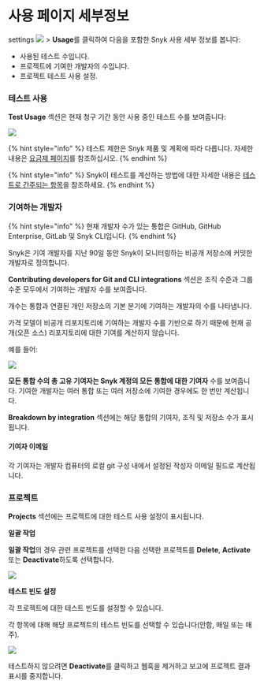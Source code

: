 # 사용 페이지 세부정보

settings ![](../../../.gitbook/assets/cog\_icon.png) > **Usage**를 클릭하여 다음을 포함한 Snyk 사용 세부 정보를 봅니다:

* 사용된 테스트 수입니다.
* 프로젝트에 기여한 개발자의 수입니다.
* 프로젝트 테스트 사용 설정.

### 테스트 사용

**Test Usage** 섹션은 현재 청구 기간 동안 사용 중인 테스트 수를 보여줍니다:

![](../../../.gitbook/assets/test-usage.png)

{% hint style="info" %}
테스트 제한은 Snyk 제품 및 계획에 따라 다릅니다. 자세한 내용은 [요금제 페이지](https://snyk.io/plans/)를 참조하십시오.
{% endhint %}

{% hint style="info" %}
Snyk이 테스트를 계산하는 방법에 대한 자세한 내용은 [테스트로 간주되는 항목](https://support.snyk.io/hc/en-us/articles/360000925418-What-counts-as-a-test-)을 참조하세요.
{% endhint %}

### 기여하는 개발자

{% hint style="info" %}
현재 개발자 수가 있는 통합은 GitHub, GitHub Enterprise, GitLab 및 Snyk CLI입니다.
{% endhint %}

Snyk은 기여 개발자를 지난 90일 동안 Snyk이 모니터링하는 비공개 저장소에 커밋한 개발자로 정의합니다.

**Contributing developers for Git and CLI integrations** 섹션은 조직 수준과 그룹 수준 모두에서 기여하는 개발자 수를 보여줍니다.

개수는 통합과 연결된 개인 저장소의 기본 분기에 기여하는 개발자의 수를 나타냅니다.

가격 모델이 비공개 리포지토리에 기여하는 개발자 수를 기반으로 하기 때문에 현재 공개(오픈 소스) 리포지토리에 대한 기여를 계산하지 않습니다.

예를 들어:

![](../../../.gitbook/assets/image\_\_10\_.png)

**모든 통합 수의 총 고유 기여자는 Snyk 계정의 모든 통합에 대한 기여자** 수를 보여줍니다. 기여한 개발자는 여러 통합 또는 여러 저장소에 기여한 경우에도 한 번만 계산됩니다.

**Breakdown by integration** 섹션에는 해당 통합의 기여자, 조직 및 저장소 수가 표시됩니다.

#### **기여자 이메일**

각 기여자는 개발자 컴퓨터의 로컬 git 구성 내에서 설정된 작성자 이메일 필드로 계산됩니다.

### 프로젝트

**Projects** 섹션에는 프로젝트에 대한 테스트 사용 설정이 표시됩니다.

**일괄 작업**

**일괄 작업**의 경우 관련 프로젝트를 선택한 다음 선택한 프로젝트를 **Delete**, **Activate** 또는 **Deactivate**하도록 선택합니다.

![](../../../.gitbook/assets/usage-projects-bulk-actions.png)

**테스트 빈도 설정**

각 프로젝트에 대한 테스트 빈도를 설정할 수 있습니다.

각 항목에 대해 해당 프로젝트의 테스트 빈도를 선택할 수 있습니다(안함, 매일 또는 매주).

![](../../../.gitbook/assets/usage-projects-single.png)

테스트하지 않으려면 **Deactivate**를 클릭하고 웹훅을 제거하고 보고에 프로젝트 결과 표시를 중지합니다.
